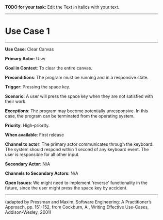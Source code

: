 **TODO for your task:** Edit the Text in italics with your text.

<hr>

# Use Case 1

<hr>

**Use Case**: Clear Canvas

**Primary Actor**: User

**Goal in Context**: To clear the entire canvas.

**Preconditions**: The program must be running and in a responsive state.

**Trigger**: Pressing the space key.
  
**Scenario**: A user will press the space key when they are not satisfied with their work.
 
**Exceptions**: The program may become potentially unresponsive. In this case, the program can be terminated from the operating system.

**Priority**: High-priority.

**When available**: First release

**Channel to actor**: The primary actor communicates through the keyboard. The system should respond within 1 second of any keyboard event. The user is responsible for all other input.

**Secondary Actor**: N/A

**Channels to Secondary Actors**: N/A

**Open Issues**: We might need to implement 'reverse' functionality in the future, since the user might press the space key by accident.

<hr>



(adapted by Pressman and Maxim, Software Engineering: A Practitioner’s Approach, pp. 151-152, from Cockburn,
A., Writing Effective Use-Cases, Addison-Wesley, 2001)
